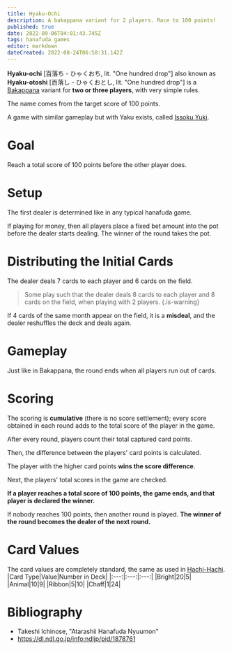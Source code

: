```yaml
---
title: Hyaku-Ochi
description: A bakappana variant for 2 players. Race to 100 points!
published: true
date: 2022-09-06T04:01:43.745Z
tags: hanafuda games
editor: markdown
dateCreated: 2022-08-24T06:58:31.142Z
---
```


**Hyaku-ochi** [百落ち - ひゃくおち, lit. "One hundred drop"] also known as **Hyaku-otoshi** [百落し - ひゃくおとし, lit. "One hundred drop"] is a [Bakappana](/en/hanafuda/games/bakappana) variant for **two or three players**, with very simple rules.

The name comes from the target score of 100 points.

A game with similar gameplay but with Yaku exists, called [Issoku Yuki](/en/hanafuda/games/issokuyuki).

# Goal
Reach a total score of 100 points before the other player does.

# Setup
The first dealer is determined like in any typical hanafuda game.

If playing for money, then all players place a fixed bet amount into the pot before the dealer starts dealing. The winner of the round takes the pot.

# Distributing the Initial Cards
The dealer deals 7 cards to each player and 6 cards on the field. 

> Some play such that the dealer deals 8 cards to each player and 8 cards on the field, when playing with 2 players.
{.is-warning}

If 4 cards of the same month appear on the field, it is a **misdeal**, and the dealer reshuffles the deck and deals again. 

# Gameplay
Just like in Bakappana, the round ends when all players run out of cards.

# Scoring
The scoring is **cumulative** (there is no score settlement); every score obtained in each round adds to the total score of the player in the game.

After every round, players count their total captured card points.

Then, the difference between the players' card points is calculated.

The player with the higher card points **wins the score difference**.

Next, the players' total scores in the game are checked.

**If a player reaches a total score of 100 points, the game ends, and that player is declared the winner.**

If nobody reaches 100 points, then another round is played. **The winner of the round becomes the dealer of the next round.**

# Card Values
The card values are completely standard, the same as used in [Hachi-Hachi](/en/hanafuda/games/hachi-hachi).
|Card Type|Value|Number in Deck|
|:---:|:---:|:---:|
|Bright|20|5|
|Animal|10|9|
|Ribbon|5|10|
|Chaff|1|24|


# Bibliography
- Takeshi Ichinose, "Atarashii Hanafuda Nyuumon"
- https://dl.ndl.go.jp/info:ndljp/pid/1878761